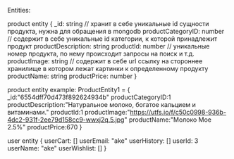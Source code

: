 Entities:

product entity {
  \_id: string // хранит в себе уникальные id сущности продукта, нужна для обращения в mongodb
  productCategoryID: number // содержит в себе уникальные id категории, к которой принадлежит продукт
  productDescription: string
  productId: number // уникальные номер продукта, по нему происходит запросы на поиск и т.д.
  productImage: string // содержит в себе url ссылку на стороннее хранилище в котором лежат картинки к определенному продукту
  productName: string
  productPrice: number
}

product entity example:
ProductEntity1 = {
  \_id:"6554dff70d473f892624934b"
  productCategoryID:1
  productDescription:"Натуральное молоко, богатое кальцием и витаминами."
  productId:1
  productImage:"https://utfs.io/f/c50c0998-936b-4dc2-931f-2ee79d158cc9-wwxj2q.5.jpg"
  productName:"Молоко Мое 2.5%"
  productPrice:670
}

<!-- USER ENTITY -->

user entity {
  userCart: []
  userEmail: "ake"
  userHistory: []
  userId: 3
  userName: "ake"
  userWishlist: []
}